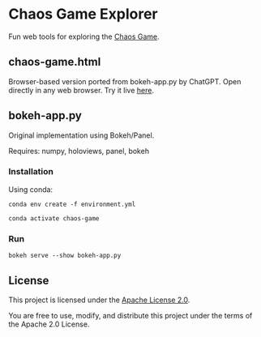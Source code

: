 # Chaos Game Explorer

Fun web tools for exploring the [Chaos Game](https://www.youtube.com/watch?v=k3V72Qvcn94).

## chaos-game.html
Browser-based version ported from bokeh-app.py by ChatGPT. Open directly in any web browser. Try it live [here](https://herdrick.github.io/chaos-game/chaos-game.html).

## bokeh-app.py
Original implementation using Bokeh/Panel.

Requires: numpy, holoviews, panel, bokeh

### Installation
Using conda:

```
conda env create -f environment.yml

conda activate chaos-game
```

### Run
```
bokeh serve --show bokeh-app.py
```

## License

This project is licensed under the [Apache License 2.0](https://www.apache.org/licenses/LICENSE-2.0).

You are free to use, modify, and distribute this project under the terms of the Apache 2.0 License.
